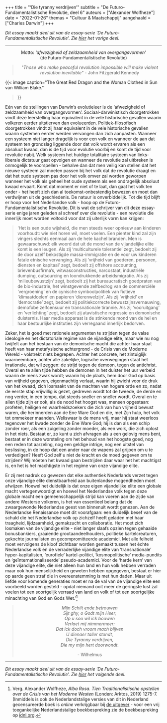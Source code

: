 +++
title     = "‘Die tyranny verdrijven’"
subtitle  = "De Futuro-Fundamentalistische Revolutie, deel 6"
auteurs   = ["Alexander Wolfheze"]
date      = "2022-01-26"
themas    = "Cultuur & Maatschappij"
aangehaald = ["Charles Darwin"]
+++


_Dit essay maakt deel uit van de essay-serie 'De Futuro-Fundamentalistische Revolutie'. Zie [hier](https://reactionair.nl/artikelen/verelendungstheorie/) het vorige deel._

---


<p style="text-align: center;">
Motto: <i>‘afwezigheid of zeldzaamheid van overgangsvormen’</i><br>
(de Futuro-Fundamentalistische Revolutie)
</p>

<blockquote style="text-align: center;">
<p><i>"Those who make peaceful revolution impossible will make violent revolution inevitable"</i> - John Fitzgerald Kennedy</p>
</blockquote>

{{< image
	caption="The Great Red Dragon and the Woman Clothed in Sun van William Blake."
>}}

Eén van de stellingen van Darwin’s evolutieleer is de ‘afwezigheid of zeldzaamheid van overgangsvormen’. Sociaal-darwinistisch doorgetrokken vindt deze leerstelling haar equivalent in de vele historische gevallen waarin volkeren eerder uitstierven dan evolueerden. Politiek-filosofisch doorgetrokken vindt zij haar equivalent in de vele historische gevallen waarin systemen eerder werden vervangen dan zich aanpasten. Wanneer een systeem niet langer dragelijk is voor een volk en wanneer de aan dat systeem ten grondslag liggende door dat volk wordt ervaren als een absoluut kwaad, dan is de tijd voor evolutie voorbij en komt de tijd voor revolutie nabij. Welk systeem het huidige totalitaire systeem van links-liberale dictatuur gaat opvolgen en wanneer de revolutie zal uitbreken is onmogelijk te voorspellen - behalve dan dat men veilig kan stellen dat het nieuwe systeem zal moeten passen bij het volk dat de revolutie draagt en dat het oude systeem pas door het volk omver zal worden geworpen wanneer het volk als geheel het oude systeem als een ondragelijk absoluut kwaad ervaart. Komt dat moment er niet of te laat, dan gaat het volk ten onder - het heeft zich dan al toekomst-onbestendig bewezen en moet dan verdwijnen uit de geschiedenis. De natuur is onverbiddelijk. Tot die tijd blijft er hoop voor het Nederlandse volk - hoop op de Futuro-Fundamentalistische Revolutie. Dit is wat de schrijver van dit deze essay-serie enige jaren geleden al schreef over die revolutie - een revolutie die innerlijk moet worden voltooid voor dat zij uiterlijk vorm kan krijgen:

>‘Het is een oude wijsheid, die men steeds weer opnieuw aan kinderen voorhoudt: wie niet horen wil, moet voelen. Een pienter kind zal zijn vingers slechts eenmaal aan de hete kachel branden. Men is gewaarschuwd: elk woord dat uit de mond van de vijandelijke elite komt is een leugen. Als zij ‘multiculturele tolerantie’ zegt, bedoelt zij de door uzelf bekostigde massa-immigratie en de voor uw kinderen fatale etnische vervanging. Als zij ‘vrijheid van goederen, personen, diensten en kapitaal’ zegt, bedoelt zij offshore accounting, brievenbusfirma’s, witwasconstructies, narcostaat, industriële dumping, outsourcing en loondrukkende arbeidsmigratie. Als zij ‘milieubewustzijn’ zegt, bedoelt zij het bureaucratisch goedpraten van de bio-industrie, het winstgevende zelfbedrog van de commerciële ‘vergroening’ en de cynische symboolpolitiek van fictieve ‘klimaatdoelen’ en papieren ‘dierenwelzijn’. Als zij ‘vrijheid’ en ‘democratie’ zegt, bedoelt zij politiekcorrecte bewustzijnsvernauwing, demofobe zelfcensuur en transnationale tirannie. Als zij ‘vooruitgang’ en ‘verlichting’ zegt, bedoelt zij atavistische regressie en demonische duisternis. Haar media apparaat is de stinkende mond van de hel en haar bestuurlijke instituties zijn verregaand innerlijk bedorven.

Zeker, het is goed met rationele argumenten te strijden tegen de valse ideologie en het dictatoriale regime van de vijandige elite, maar wie nu nog twijfelt aan het bestaan van de demonische macht die achter haar staat heeft van haar metafysische achtergrond - de Crisis van de Moderne Wereld - volstrekt niets begrepen. Achter het concrete, het zintuiglijk waarneembare, achter alle zakelijke, logische overwegingen staat het irrationele, dat wil zeggen: de strijd tegen de demoon, tegen de antichrist. Overal en te allen tijde hebben de demonen in het duister het uur verbeid waarin de mens zwak wordt; waarin hij de plaats, hem door God op basis van vrijheid gegeven, eigenmachtig verlaat, waarin hij zwicht voor de druk van het kwaad, zich losmaakt van de machten van hogere orde en zo, nadat de eerste stap vrijwillig is gezet, gedreven wordt tot de tweede, de derde en nog verder, in een tempo, dat steeds sneller en sneller wordt. Overal en te allen tijde zijn er ook, als de nood het hoogst was, mensen opgestaan: profeten, heiligen en waarheidszoekers die zich van hun vrijheid bewust waren, die herinnerden aan de Ene Ware God en die, met Zijn hulp, het volk tot ommekeer maanden. Weliswaar is de mens vrij, maar hij staat weerloos tegenover het kwade zonder de Ene Ware God; hij is dan als een schip zonder roer, als een zuigeling zonder moeder, als een wolk, die zich oplost in het niets. Bestaat er, zo kunt u zich afvragen als u een gelovig mens bent, bestaat er in deze worsteling om het behoud van het hoogste goed, nog een reden tot aarzeling, nog een geldige intrige, nog een uitstel van beslissing, in de hoop dat een ander naar de wapens zal grijpen om u te verdedigen? Heeft God zelf u niet de kracht en de moed gegeven om te strijden? Wij móeten het kwaad gaan bestrijden daar waar het het machtigst is, en het is het machtigste in het regime van onze vijandige elite.

Er zij met nadruk op gewezen dat elke authentiek Nederlands verzet tegen onze vijandige elite dienstbaarheid aan buitenlandse mogendheden moet afwijzen. Hoewel het duidelijk is dat onze eigen vijandelijke elite een globale macht vertegenwoordigt en hoewel het Nederlandse volk tegen deze globale macht een gemeenschappelijk strijd kan voeren aan de zijde van andere Westerse volkeren, is het van essentieel belang dat de zwaargewonde Nederlandse geest van binnenuit wordt genezen. Aan de Nederlandse Renaissance moet dit voorafgaan: een duidelijk besef van de schuld die het Nederlandse volk op zichzelf heeft geladen met haar traagheid, lijdzaamheid, gemakzucht en collaboratie. Het moet zich losmaken van de vijandige elite - niet langer slaafs opzien tegen gehaaide bonusbankiers, graaiende grootaandeelhouders, politieke kartelcreaturen, gekochte journalisten en gecompromitteerde academici. Met alle felheid moet vervolgens de kloof zichtbaar worden gemaakt tussen het échte Nederlandse volk en de verraderlijke vijandige elite van ‘transnationale’ hyper-kapitalisten, ‘eurofiele’ kartel-politici, ‘kosmopolitische’ media-pundits en ‘geïnternationaliseerde’ pseudo-academici. Voor de ‘harde kern’ van deze vijandige elite, die niet alleen hun land en hun volk hebben verraden maar ook hun menselijkheid en geweten hebben opgegeven, bestaat er hier op aarde geen straf die in overeenstemming is met hun daden. Maar uit liefde voor komende generaties moet er na de val van de vijandige elite een voorbeeld worden gesteld - opdat niemand ooit meer de geringste lust zal voelen tot een soortgelijk verraad van land en volk of tot een soortgelijke minachting van God en Gods Wet.’[^1]

<blockquote style="text-align: center;">
<p><i>Mijn Schilt ende betrouwen<br>
Sijt ghy, o Godt mijn Heer,<br>
Op u soo wil ick bouwen<br>
Verlaet mij nimmermeer:<br>
Dat ick doch vroom mach blijven<br>
U dienaer taller stondt,<br>
Die Tyranny verdrijven,<br>
Die my mijn hert doorwondt.</i></p>
<p>- Wilhelmus</p>
</blockquote>

---

_Dit essay maakt deel uit van de essay-serie 'De Futuro-Fundamentalistische Revolutie'. Zie [hier](https://reactionair.nl/artikelen/edge-of-tomorrow/) het volgende deel._


[^1]: Verg. Alexander Wolfheze, _Alba Rosa. Tien Traditionalistische opstellen over de Crisis van het Moderne Westen_ (Londen: Arktos, 2019) 1275-7. (Inmiddels is ook de Nederlandstalige versies van dit in Nederland gecensureerde boek is _online_ verkrijgbaar bij [de uitgever](https://arktos.com/product/alba-rosa-dutch/) - voor een vrij toegankelijke Nederlandstalige boekbespreking zie de boekbespreking op [idnl.org](https://www.idnl.org/opinie-essays/boekbespreking-alba-rosa/).
